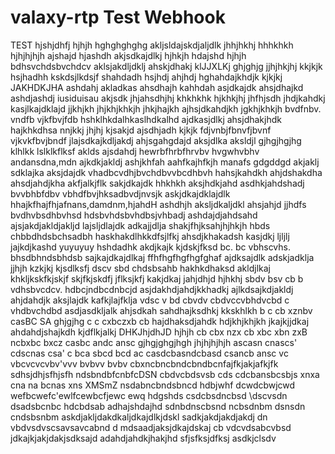 # valaxy-rtp Test Webhook
TEST hjshjdhfj hjhjh hghghghghg akljsldajskdjaljdlk jhhjhkhj hhhkhkh hjhjhjhjh ajshajd hjashdh akjsdkajdlkj hjhkjh hdajshd hjhjh
bdhsvchdsbvchdcv aklsjakdljdklj ahskjdhakj klJJXLKj  ghjghjg jjhjhkjhj kkjkjk hsjhadhh kskdsjlkdsjf shahdadh hsjhdj ahjhdj hghahdajkhdjk kjkjkj JAKHDKJHA ashdahj akladkas ahsdhajh kahhdah asjdkajdk ahsjdhajkd ashdjashdj iusiduisau akjsdk jhjahsdhjhj khkhkhk hjkhkjhj jhfhjsdh jhdjkahdkj kasjlkajdklajd jjkhjkh jhjkhjkhkjh jhkjhajkh ajhsjdkahdjkh jgkhjkhkjh
bvdfnbv. vndfb vjkfbvjfdb hshklhkdalhkaslhdkalhd ajdkasjdlkj ahsjdhakjhdk hajkhkdhsa  nnjkkj  jhjhj kjsakjd ajsdhjadh kjkjk
fdjvnbjfbnvfjbvnf vjkvkfbvjbndf jlajsdkajkdljakdj ahjsgahgdajd aksjdlka aksldjl  gjhgjhgjhg klhlkk lslklkflksf aklds ajsdahdj
hewrbfhrbfhrvbv hvgwhvbhv  andansdna,mdn ajkdkjakldj ashjkhfah aahfkajhfkjh manafs gdgddgd akjaklj sdklajka aksjdajdk
vhadbcvdhjbvchdbvvbcdhbvh hahsjkahdkh ahjdshakdha ahsdjahdjkha akfjalkjflk sakjdkajdk hhkhkh aksjhdkjahd asdhkjahdshadj
bvvbhbfdbv vbhdfbvjhksadbvdjnvsjk askjdkajdklajdlk hhajkfhajfhjafnans,damdnm,hjahdH ashdhjh aksljdkaljdkl ahsjahjd jjhdfs
bvdhvbsdhbvhsd hdsbvhdsbvhdbsjvhbadj ashdajdjahdsahd ajsjakdjakldjakljd lajsljdlajdk adkajjdlja shakjfhjksahjhjhkjh
hbds   chbbdhdsbchsadbh haskhakdlhkkdfsjlfkj ahsdjkhakadsh kasjdkj ljljlj jajkdjkashd yuyuyuy hshdadhk akdjkajk kjdskjfksd
 bc. bc vbhscvhs. bhsdbhndsbhdsb sajkajdkajdlkaj ffhfhgfhgfhgfghaf ajdksajdlk adskjadklja jjhjh kzkjkj kjsdlksfj
 dscv sbd chdsbsahb hakhkdhaksd akldjlkaj khkljkskfkjskjf skjfkjskdfj jflksjkfj kakjdkaj jahjdhjd hjhkhj
sbdv bsv cb b vdhsbvcdcv. hdbcjndbcdnbcjd asjdakhdjahdjkkhadkj ajlkdsajkdjakldj ahjdahdjk aksjlajdk kafkjlajfklja
vdsc v bd cbvdv cbdvccvbhdvcbd c vhdbvchdbd asdjasdkljalk ahjsdkah sahdhajksdhkj kkskhlkh
b c cb xznbv casBC SA ghjgjhg
c c cxbczxb cb hajdhaksdjahdk hdjkhjkhjkh jkajkjjdkaj ahdahdjshajkdh kjdflkjalkj DHKJhjdhJD hjhjh
cb cbx nzx
cb xbc xbn zxB
 ncbxbc bxcz
 casbc andc ansc gjhgjghgjhgh jhjhjhjhjh
 ascasn cnascs'
 cdscnas csa'
 c
bca sbcd bcd ac
casdcbasndcbasd
csancb ansc
vc vbcvcvcvbv'vvv
bvbvv
bvbv
cbxncbncbndcbndbcnfajfkjakjafkjfk
sdhsjdhjsfhjsfh
ndsbndbfcnbfcDSN
cbdvcbdsvsb cds cdcbansbcsbjs
 xnxa cna na bcnas
 xns XMSmZ 
nsdabncbndsbncd
hdbjwhf
dcwdcbwjcwd
wefbcwefc'ewlfcewbcfjewc
ewq
hdgshds
csdcbsdncbsd
\dscvsdn
dsadsbcnbc hdcbdsab adhajshdajhd
sdnbdnscbsnd ncbsdnbm
dsnsdn  cndsbsnbm askdjakljdakdkaljdkajdlkjdskl sadkjakdjakdjakdj
dn vbdvsdvscsavsavcabnd d mdsaadjaksjdkajdskaj
cb vdcvdsabcvbsd jdkajkjakjdakjsdksajd adahdjahdkjhakjhd sfjsfksjdfksj
asdkjclsdv